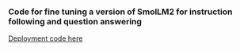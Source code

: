 ### Code for fine tuning a version of SmolLM2 for instruction following and question answering
[Deployment code here](https://github.com/MaxBlumenfeld7/5930_deployment)
